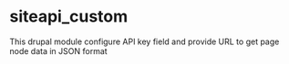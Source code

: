 # siteapi_custom
This drupal module configure API key field and provide URL to get page node data in JSON format
